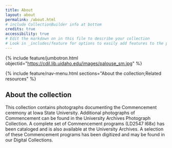 ```yaml
---
title: About
layout: about
permalink: /about.html
# include CollectionBuilder info at bottom
credits: true
accessibility: true
# Edit the markdown on in this file to describe your collection
# Look in _includes/feature for options to easily add features to the page
---
```


{% include feature/jumbotron.html objectid="https://cdil.lib.uidaho.edu/images/palouse_sm.jpg" %} 

{% include feature/nav-menu.html sections="About the collection;Related resources" %}

## About the collection

This collection contains photographs documenting the Commencement ceremony at Iowa State University. Additional photographs of Commencement can be found in the University Archives Photograph Collection. A complete set of Commencement programs (LD2547 I68x) has been cataloged and is also available at the University Archives. A selection of these Commencement programs has been digitized and may be found in our Digital Collections.